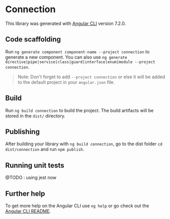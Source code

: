 # Connection

This library was generated with [Angular CLI](https://github.com/angular/angular-cli) version 7.2.0.

## Code scaffolding

Run `ng generate component component-name --project connection` to generate a new component. You can also use `ng generate directive|pipe|service|class|guard|interface|enum|module --project connection`.
> Note: Don't forget to add `--project connection` or else it will be added to the default project in your `angular.json` file. 

## Build

Run `ng build connection` to build the project. The build artifacts will be stored in the `dist/` directory.

## Publishing

After building your library with `ng build connection`, go to the dist folder `cd dist/connection` and run `npm publish`.

## Running unit tests

@TODO : using jest now

<!-- Run `ng test connection` to execute the unit tests via [Karma](https://karma-runner.github.io). -->

## Further help

To get more help on the Angular CLI use `ng help` or go check out the [Angular CLI README](https://github.com/angular/angular-cli/blob/master/README.md).

